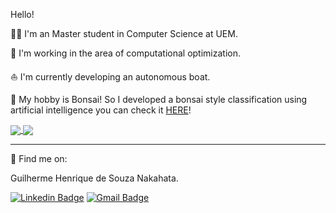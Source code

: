 Hello!

:student: I'm an Master student in Computer Science at UEM.

:1234: I'm working in the area of computational optimization.

:boat: I'm currently developing an autonomous boat.

:deciduous_tree: My hobby is Bonsai! So I developed a bonsai style classification using artificial intelligence you can check it [HERE][dataset]!

[dataset]: https://sites.google.com/view/bonsaistyleclassification


<a href="https://github.com/anuraghazra/github-readme-stats">
  <img align="center" src="https://github-readme-stats.vercel.app/api?username=GuilhermeNakahata&show_icons=true&theme=merko" />
</a>
<a href="https://github.com/anuraghazra/convoychat">
  <img align="center" src="https://github-readme-stats.vercel.app/api/top-langs/?username=GuilhermeNakahata&layout=compact&theme=merko" />
</a>

---

:rocket: Find me on:

Guilherme Henrique de Souza Nakahata.

[![Linkedin Badge](https://img.shields.io/badge/-GuilhermeNakahata-blue?style=flat-square&logo=Linkedin&logoColor=white)](https://www.linkedin.com/in/guilherme-henrique-de-souza-nakahata-637459187/) 
[![Gmail Badge](https://img.shields.io/badge/-guilhermenakahata@gmail.com-c14438?style=flat-square&logo=Gmail&logoColor=white)](mailto:GuilhermeNakahata@gmail.com)
